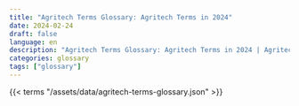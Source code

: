 ```yaml
---
title: "Agritech Terms Glossary: Agritech Terms in 2024"  
date: 2024-02-24
draft: false
language: en
description: "Agritech Terms Glossary: Agritech Terms in 2024 | Agritech Terms Glossary"
categories: glossary
tags: ["glossary"]
---
```


{{< terms "/assets/data/agritech-terms-glossary.json" >}}